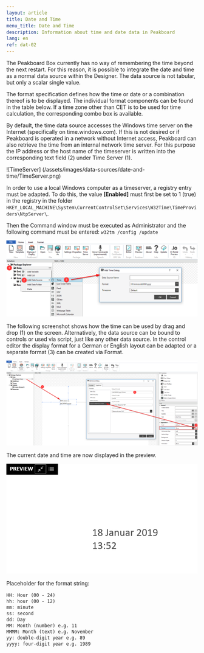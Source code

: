 ```yaml
---
layout: article
title: Date and Time
menu_title: Date and Time
description: Information about time and date data in Peakboard
lang: en
ref: dat-02
---
```



The Peakboard Box currently has no way of remembering the time beyond the next restart. For this reason, it is possible to integrate the date and time as a normal data source within the Designer. The data source is not tabular, but only a scalar single value.

The format specification defines how the time or date or a combination thereof is to be displayed. The individual format components can be found in the table below. If a time zone other than CET is to be used for time calculation, the corresponding combo box is available.

By default, the time data source accesses the Windows time server on the Internet (specifically on time.windows.com). If this is not desired or if Peakboard is operated in a network without Internet access, Peakboard can also retrieve the time from an internal network time server. 
For this purpose the IP address or the host name of the timeserver is written into the corresponding text field (2) under Time Server (1).

 ![TimeServer] (/assets/images/data-sources/date-and-time/TimeServer.png)


In order to use a local Windows computer as a timeserver, a registry entry must be adapted.
To do this, the value **[Enabled]** must first be set to 1 (true) in the registry in the folder `HKEY_LOCAL_MACHINE\System\CurrentControlSet\Services\W32Time\TimeProviders\NtpServer\`.

Then the Command window must be executed as Administrator and the following command must be entered:
`w32tm /config /update`

 ![Add Time Dialog](/assets/images/data-sources/date-and-time/add-time-dialog.png)

The following screenshot shows how the time can be used by drag and drop (1) on the screen. Alternatively, the data source can be bound to controls or used via script, just like any other data source.
In the control editor the display format for a German or English layout can be adapted or a separate format (3) can be created via Format.

 ![Place Time](/assets/images/data-sources/date-and-time/place-time.png)

The current date and time are now displayed in the preview.

 ![Preview Time](/assets/images/data-sources/date-and-time/preview-time.png)

Placeholder for the format string:

```
HH: Hour (00 - 24)
hh: hour (00 - 12)
mm: minute
ss: second
dd: Day
MM: Month (number) e.g. 11
MMMM: Month (text) e.g. November
yy: double-digit year e.g. 89
yyyy: four-digit year e.g. 1989
```
